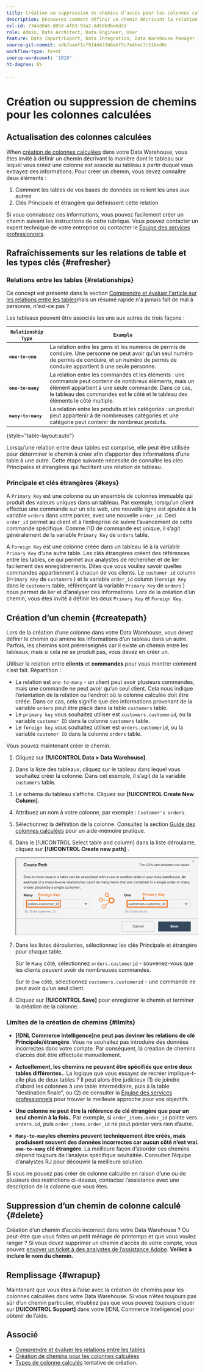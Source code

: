 ```yaml
---
title: Création ou suppression de chemins d’accès pour les colonnes calculées
description: Découvrez comment définir un chemin décrivant la relation entre le tableau sur lequel vous créez une colonne et le tableau à partir duquel vous extrayez des informations.
exl-id: 734a8046-8058-4f03-93a2-8d59b9be6d2d
role: Admin, Data Architect, Data Engineer, User
feature: Data Import/Export, Data Integration, Data Warehouse Manager
source-git-commit: adb7aaef1cf914d43348abf5c7e4bec7c51bed0c
workflow-type: tm+mt
source-wordcount: '1019'
ht-degree: 0%

---
```


# Création ou suppression de chemins pour les colonnes calculées

## Actualisation des colonnes calculées

When [création de colonnes calculées](../data-warehouse-mgr/creating-calculated-columns.md) dans votre Data Warehouse, vous êtes invité à définir un chemin décrivant la manière dont le tableau sur lequel vous créez une colonne est associé au tableau à partir duquel vous extrayez des informations. Pour créer un chemin, vous devez connaître deux éléments :

1. Comment les tables de vos bases de données se relient les unes aux autres
1. Clés Principale et étrangère qui définissent cette relation

Si vous connaissez ces informations, vous pouvez facilement créer un chemin suivant les instructions de cette rubrique. Vous pouvez contacter un expert technique de votre entreprise ou contacter le [Équipe des services professionnels](https://experienceleague.adobe.com/docs/commerce-knowledge-base/kb/troubleshooting/miscellaneous/mbi-service-policies.html).

## Rafraîchissements sur les relations de table et les types clés {#refresher}

### Relations entre les tables {#relationships}

Ce concept est présenté dans la section [Comprendre et évaluer l&#39;article sur les relations entre les tables](../../data-analyst/data-warehouse-mgr/table-relationships.md)mais un résumé rapide n&#39;a jamais fait de mal à personne, n&#39;est-ce pas ?

Les tableaux peuvent être associés les uns aux autres de trois façons :

| **`Relationship Type`** | **`Example`** |
|-----|-----|
| **`one-to-one`** | La relation entre les gens et les numéros de permis de conduire. Une personne ne peut avoir qu&#39;un seul numéro de permis de conduire, et un numéro de permis de conduire appartient à une seule personne. |
| **`one-to-many`** | La relation entre les commandes et les éléments : une commande peut contenir de nombreux éléments, mais un élément appartient à une seule commande. Dans ce cas, le tableau des commandes est le côté et le tableau des éléments le côté multiple. |
| **`many-to-many`** | La relation entre les produits et les catégories : un produit peut appartenir à de nombreuses catégories et une catégorie peut contenir de nombreux produits. |

{style="table-layout:auto"}

Lorsqu’une relation entre deux tables est comprise, elle peut être utilisée pour déterminer le chemin à créer afin d’apporter des informations d’une table à une autre. Cette étape suivante nécessite de connaître les clés Principales et étrangères qui facilitent une relation de tableau.

### Principale et clés étrangères {#keys}

A `Primary Key` est une colonne ou un ensemble de colonnes immuable qui produit des valeurs uniques dans un tableau. Par exemple, lorsqu’un client effectue une commande sur un site web, une nouvelle ligne est ajoutée à la variable `orders` dans votre panier, avec une nouvelle `order_id`. Ceci `order_id` permet au client et à l’entreprise de suivre l’avancement de cette commande spécifique. Comme l’ID de commande est unique, il s’agit généralement de la variable `Primary Key` de `orders` table.

A `Foreign Key` est une colonne créée dans un tableau lié à la variable `Primary Key` d’une autre table. Les clés étrangères créent des références entre les tables, ce qui permet aux analystes de rechercher et de lier facilement des enregistrements. Dites que vous vouliez savoir quelles commandes appartiennent à chacun de vos clients. Le `customer id` column (`Primary Key` de `customers` ) et la variable `order_id` column (`Foreign Key` dans le `customers` table, référençant la variable `Primary Key` de `orders` ) nous permet de lier et d&#39;analyser ces informations. Lors de la création d’un chemin, vous êtes invité à définir les deux `Primary Key` et `Foreign Key`.

## Création d’un chemin {#createpath}

Lors de la création d’une colonne dans votre Data Warehouse, vous devez définir le chemin qui amène les informations d’un tableau dans un autre. Parfois, les chemins sont prérenseignés car il existe un chemin entre les tableaux, mais si cela ne se produit pas, vous devez en créer un.

Utiliser la relation entre **clients** et **commandes** pour vous montrer comment c’est fait. Répartition :

* La relation est `one-to-many` - un client peut avoir plusieurs commandes, mais une commande ne peut avoir qu’un seul client. Cela nous indique l’orientation de la relation ou l’endroit où la colonne calculée doit être créée. Dans ce cas, cela signifie que des informations provenant de la variable `orders` peut être placé dans la table `customers` table.
* Le `primary key` vous souhaitez utiliser est `customers.customerid`, ou la variable `customer ID` dans la colonne `customers` table.
* Le `foreign key` vous souhaitez utiliser est `orders.customerid`, ou la variable `customer ID` dans la colonne `orders` table.

Vous pouvez maintenant créer le chemin.

1. Cliquez sur **[!UICONTROL Data > Data Warehouse]**.
1. Dans la liste des tableaux, cliquez sur le tableau dans lequel vous souhaitez créer la colonne. Dans cet exemple, il s’agit de la variable `customers` table.
1. Le schéma du tableau s’affiche. Cliquez sur **[!UICONTROL Create New Column]**.
1. Attribuez un nom à votre colonne, par exemple : `Customer's orders`.
1. Sélectionnez la définition de la colonne. Consultez la section [Guide des colonnes calculées](../data-warehouse-mgr/creating-calculated-columns.md) pour un aide-mémoire pratique.
1. Dans le [!UICONTROL Select table and column] dans la liste déroulante, cliquez sur **[!UICONTROL Create new path]** .

   ![Création de chemins pour le modal de colonnes calculées](../../assets/Creating_Paths_modal.png)

1. Dans les listes déroulantes, sélectionnez les clés Principale et étrangère pour chaque table.

   Sur le `Many` côté, sélectionnez `orders.customerid` - souvenez-vous que les clients peuvent avoir de nombreuses commandes.

   Sur le `One` côté, sélectionnez `customers.customerid` - une commande ne peut avoir qu’un seul client.

1. Cliquez sur **[!UICONTROL Save]** pour enregistrer le chemin et terminer la création de la colonne.

### Limites de la création de chemins {#limits}

* **[!DNL Commerce Intelligence]ne peut pas deviner les relations de clé Principale/étrangère**. Vous ne souhaitez pas introduire des données incorrectes dans votre compte. Par conséquent, la création de chemins d’accès doit être effectuée manuellement.

* **Actuellement, les chemins ne peuvent être spécifiés que entre deux tables différentes.**. La logique que vous essayez de recréer implique-t-elle plus de deux tables ? Il peut alors être judicieux (1) de joindre d’abord les colonnes à une table intermédiaire, puis à la table &quot;destination finale&quot;, ou (2) de consulter la [Équipe des services professionnels](https://experienceleague.adobe.com/docs/commerce-knowledge-base/kb/troubleshooting/miscellaneous/mbi-service-policies.html) pour trouver la meilleure approche pour vos objectifs.

* **Une colonne ne peut être la référence de clé étrangère que pour un seul chemin à la fois.**. Par exemple, si `order_items.order_id` pointe vers `orders.id`, puis `order_items.order_id` ne peut pointer vers rien d’autre.

* **`Many-to-many`les chemins peuvent techniquement être créés, mais produisent souvent des données incorrectes car aucun côté n’est vrai. `one-to-many` clé étrangère**. La meilleure façon d’aborder ces chemins dépend toujours de l’analyse spécifique souhaitée. Consultez l’équipe d’analystes RJ pour découvrir la meilleure solution.

Si vous ne pouvez pas créer de colonne calculée en raison d’une ou de plusieurs des restrictions ci-dessus, contactez l’assistance avec une description de la colonne que vous êtes.

## Suppression d’un chemin de colonne calculé {#delete}

Création d’un chemin d’accès incorrect dans votre Data Warehouse ? Ou peut-être que vous faites un petit ménage de printemps et que vous voulez ranger ? Si vous devez supprimer un chemin d’accès de votre compte, vous pouvez [envoyer un ticket à des analystes de l’assistance Adobe](../../guide-overview.md#Submitting-a-Support-Ticket). **Veillez à inclure le nom du chemin.**

## Remplissage {#wrapup}

Maintenant que vous êtes à l’aise avec la création de chemins pour les colonnes calculées dans votre Data Warehouse. Si vous n’êtes toujours pas sûr d’un chemin particulier, n’oubliez pas que vous pouvez toujours cliquer sur **[!UICONTROL Support]** dans votre [!DNL Commerce Intelligence] pour obtenir de l’aide.

## Associé

* [Comprendre et évaluer les relations entre les tables](../data-warehouse-mgr/table-relationships.md)
* [Création de chemins pour les colonnes calculées](../data-warehouse-mgr/create-paths-calc-columns.md)
* [Types de colonne calculés](../data-warehouse-mgr/calc-column-types.md) tentative de création.
